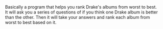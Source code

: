 Basically a program that helps you rank Drake's albums from worst to best. It will ask you a series of questions of if you think one Drake album is better than the other. Then it will take your answers and rank each album
from worst to best based on it.

